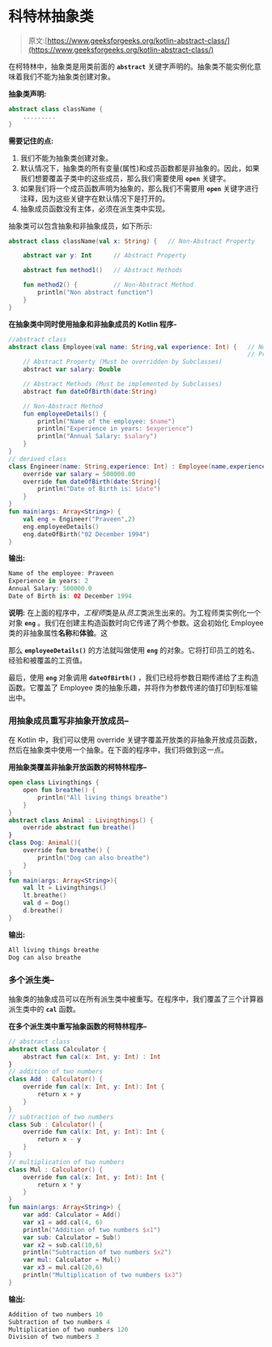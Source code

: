 # 科特林抽象类

> 原文:[https://www.geeksforgeeks.org/kotlin-abstract-class/](https://www.geeksforgeeks.org/kotlin-abstract-class/)

在柯特林中，抽象类是用类前面的 **`abstract`** 关键字声明的。抽象类不能实例化意味着我们不能为抽象类创建对象。

**抽象类声明:**

```kt
abstract class className {
    .........
} 

```

**需要记住的点:**

1.  我们不能为抽象类创建对象。
2.  默认情况下，抽象类的所有变量(属性)和成员函数都是非抽象的。因此，如果我们想要覆盖子类中的这些成员，那么我们需要使用 **`open`** 关键字。
3.  如果我们将一个成员函数声明为抽象的，那么我们不需要用 **`open`** 关键字进行注释，因为这些关键字在默认情况下是打开的。
4.  抽象成员函数没有主体，必须在派生类中实现。

抽象类可以包含抽象和非抽象成员，如下所示:

```kt
abstract class className(val x: String) {   // Non-Abstract Property

    abstract var y: Int      // Abstract Property

    abstract fun method1()   // Abstract Methods

    fun method2() {          // Non-Abstract Method
        println("Non abstract function")
    }
}

```

**在抽象类中同时使用抽象和非抽象成员的 Kotlin 程序-**

```kt
//abstract class
abstract class Employee(val name: String,val experience: Int) {   // Non-Abstract
                                                                  // Property
    // Abstract Property (Must be overridden by Subclasses)
    abstract var salary: Double

    // Abstract Methods (Must be implemented by Subclasses)
    abstract fun dateOfBirth(date:String)

    // Non-Abstract Method
    fun employeeDetails() {
        println("Name of the employee: $name")
        println("Experience in years: $experience")
        println("Annual Salary: $salary")
    }
}
// derived class
class Engineer(name: String,experience: Int) : Employee(name,experience) {
    override var salary = 500000.00
    override fun dateOfBirth(date:String){
        println("Date of Birth is: $date")
    }
}
fun main(args: Array<String>) {
    val eng = Engineer("Praveen",2)
    eng.employeeDetails()
    eng.dateOfBirth("02 December 1994")
}
```

**输出:**

```kt
Name of the employee: Praveen
Experience in years: 2
Annual Salary: 500000.0
Date of Birth is: 02 December 1994

```

**说明:**
在上面的程序中，*工程师*类是从*员工*类派生出来的。为工程师类实例化一个对象 **`eng`** 。我们在创建主构造函数时向它传递了两个参数。这会初始化 Employee 类的非抽象属性**名称**和**体验**。这

那么 **`employeeDetails()`** 的方法就叫做使用 **`eng`** 的对象。它将打印员工的姓名、经验和被覆盖的工资值。

最后，使用 **`eng`** 对象调用 **`dateOfBirth()`** ，我们已经将参数日期传递给了主构造函数。它覆盖了 Employee 类的抽象乐趣，并将作为参数传递的值打印到标准输出中。

### 用抽象成员重写非抽象开放成员–

在 Kotlin 中，我们可以使用 override 关键字覆盖开放类的非抽象开放成员函数，然后在抽象类中使用一个抽象。在下面的程序中，我们将做到这一点。

**用抽象类覆盖非抽象开放函数的柯特林程序–**

```kt
open class Livingthings {
    open fun breathe() {
        println("All living things breathe")
    }
}
abstract class Animal : Livingthings() {
    override abstract fun breathe()
}
class Dog: Animal(){
    override fun breathe() {
        println("Dog can also breathe")
    }
}
fun main(args: Array<String>){
    val lt = Livingthings()
    lt.breathe()
    val d = Dog()
    d.breathe()
}
```

**输出:**

```kt
All living things breathe
Dog can also breathe

```

### 多个派生类–

抽象类的抽象成员可以在所有派生类中被重写。在程序中，我们覆盖了三个计算器派生类中的 **`cal`** 函数。

**在多个派生类中重写抽象函数的柯特林程序–**

```kt
// abstract class
abstract class Calculator {
    abstract fun cal(x: Int, y: Int) : Int
}
// addition of two numbers
class Add : Calculator() {
    override fun cal(x: Int, y: Int): Int {
        return x + y
    }
}
// subtraction of two numbers
class Sub : Calculator() {
    override fun cal(x: Int, y: Int): Int {
        return x - y
    }
}
// multiplication of two numbers
class Mul : Calculator() {
    override fun cal(x: Int, y: Int): Int {
        return x * y
    }
}
fun main(args: Array<String>) {
    var add: Calculator = Add()
    var x1 = add.cal(4, 6)
    println("Addition of two numbers $x1")
    var sub: Calculator = Sub()
    var x2 = sub.cal(10,6)
    println("Subtraction of two numbers $x2")
    var mul: Calculator = Mul()
    var x3 = mul.cal(20,6)
    println("Multiplication of two numbers $x3")
}
```

**输出:**

```kt
Addition of two numbers 10
Subtraction of two numbers 4
Multiplication of two numbers 120
Division of two numbers 3

```